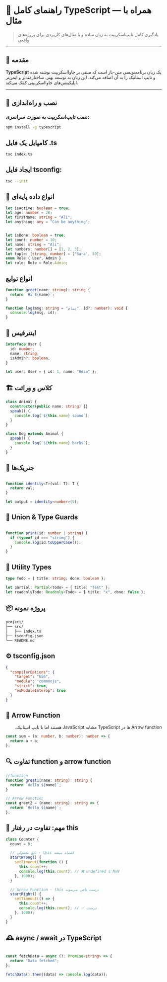 # 📘 راهنمای کامل TypeScript — همراه با مثال

> یادگیری کامل تایپ‌اسکریپت به زبان ساده و با مثال‌های کاربردی برای پروژه‌های واقعی

---

## 🚀 مقدمه

**TypeScript** یک زبان برنامه‌نویسی متن-باز است که مبتنی بر جاوااسکریپت نوشته شده و تایپ استاتیک را به آن اضافه می‌کند. این زبان به توسعه بهتر، ساختارمندتر و ایمن‌تر اپلیکیشن‌های جاوااسکریپتی کمک می‌کند.

---

## 🔧 نصب و راه‌اندازی

### نصب تایپ‌اسکریپت به صورت سراسری:

```bash
npm install -g typescript

```
## کامپایل یک فایل .ts
```bash
tsc index.ts
```
## ایجاد فایل tsconfig:

```bash
tsc --init
```
## 🧠 انواع داده پایه‌ای

```ts
let isActive: boolean = true;
let age: number = 28;
let firstName: string = "Ali";
let anything: any = "Can be anything";


let isDone: boolean = true;
let count: number = 10;
let name: string = "Ali";
let numbers: number[] = [1, 2, 3];
let tuple: [string, number] = ["Sara", 30];
enum Role { User, Admin }
let role: Role = Role.Admin;

```


## انواع توابع

```ts
function greet(name: string): string {
  return `Hi ${name}`;
}

function log(msg: string = "پیام", id?: number): void {
  console.log(msg, id);
}

```


## 🧱 اینترفیس

```ts
interface User {
  id: number;
  name: string;
  isAdmin?: boolean;
}

let user: User = { id: 1, name: "Reza" };

```


## 🏗 کلاس و وراثت
```ts
class Animal {
  constructor(public name: string) {}
  speak() {
    console.log(`${this.name} sound`);
  }
}

class Dog extends Animal {
  speak() {
    console.log(`${this.name} barks`);
  }
}

```

## 🧬 جنریک‌ها

```ts

function identity<T>(val: T): T {
  return val;
}

let output = identity<number>(5);

```


## 🎲 Union & Type Guards
```ts

function print(id: number | string) {
  if (typeof id === "string") {
    console.log(id.toUpperCase());
  }
}
```


## 🧰 Utility Types
```ts
type Todo = { title: string; done: boolean };

let partial: Partial<Todo> = { title: "Test" };
let readonlyTodo: Readonly<Todo> = { title: "x", done: false };

```


## 📦 پروژه نمونه
```bash
project/
├── src/
│   ├── index.ts
├── tsconfig.json
└── README.md

```
## ⚙️ tsconfig.json
```json
{
  "compilerOptions": {
    "target": "ES6",
    "module": "commonjs",
    "strict": true,
    "esModuleInterop": true
  }
}
```

## 🔹 Arrow Function

<div dir="rtl">
Arrow function‌ ها در TypeScript مشابه JavaScript هستند اما با تایپ استاتیک.</div>


```ts
const sum = (a: number, b: number): number => {
  return a + b;
};

```

## 🔍 تفاوت function و arrow function
```ts
//function
function greet1(name: string): string {
  return `Hello ${name}`;
}

// Arrow Function
const greet2 = (name: string): string => {
  return `Hello ${name}`;
};


```

## 🚫 مهم: تفاوت در رفتار this
```ts
class Counter {
  count = 0;

  // تابع معمولی - this اشتباه میشه
  startWrong() {
    setTimeout(function () {
      this.count++;
      console.log(this.count); // ❌ undefined یا NaN
    }, 1000);
  }

  // Arrow Function - this درست باقی می‌مونه
  startRight() {
    setTimeout(() => {
      this.count++;
      console.log(this.count); // ✅ درست
    }, 1000);
  }
}


```

## 🕰 async / await در TypeScript
```ts

const fetchData = async (): Promise<string> => {
  return "Data fetched";
};

fetchData().then((data) => console.log(data));


```



